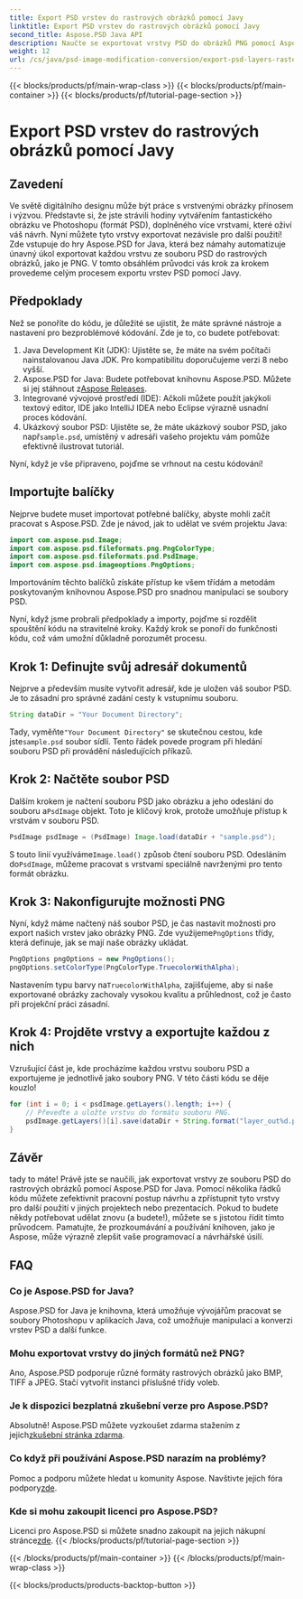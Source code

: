 ```yaml
---
title: Export PSD vrstev do rastrových obrázků pomocí Javy
linktitle: Export PSD vrstev do rastrových obrázků pomocí Javy
second_title: Aspose.PSD Java API
description: Naučte se exportovat vrstvy PSD do obrázků PNG pomocí Aspose.PSD for Java. Odemkněte bezproblémovou manipulaci se soubory pomocí našeho podrobného výukového programu krok za krokem.
weight: 12
url: /cs/java/psd-image-modification-conversion/export-psd-layers-raster-images/
---
```


{{< blocks/products/pf/main-wrap-class >}}
{{< blocks/products/pf/main-container >}}
{{< blocks/products/pf/tutorial-page-section >}}

# Export PSD vrstev do rastrových obrázků pomocí Javy

## Zavedení

Ve světě digitálního designu může být práce s vrstvenými obrázky přínosem i výzvou. Představte si, že jste strávili hodiny vytvářením fantastického obrázku ve Photoshopu (formát PSD), doplněného více vrstvami, které oživí váš návrh. Nyní můžete tyto vrstvy exportovat nezávisle pro další použití! Zde vstupuje do hry Aspose.PSD for Java, která bez námahy automatizuje únavný úkol exportovat každou vrstvu ze souboru PSD do rastrových obrázků, jako je PNG. V tomto obsáhlém průvodci vás krok za krokem provedeme celým procesem exportu vrstev PSD pomocí Javy.

## Předpoklady

Než se ponoříte do kódu, je důležité se ujistit, že máte správné nástroje a nastavení pro bezproblémové kódování. Zde je to, co budete potřebovat:

1. Java Development Kit (JDK): Ujistěte se, že máte na svém počítači nainstalovanou Java JDK. Pro kompatibilitu doporučujeme verzi 8 nebo vyšší.
2.  Aspose.PSD for Java: Budete potřebovat knihovnu Aspose.PSD. Můžete si jej stáhnout z[Aspose Releases](https://releases.aspose.com/psd/java/). 
3. Integrované vývojové prostředí (IDE): Ačkoli můžete použít jakýkoli textový editor, IDE jako IntelliJ IDEA nebo Eclipse výrazně usnadní proces kódování.
4.  Ukázkový soubor PSD: Ujistěte se, že máte ukázkový soubor PSD, jako např`sample.psd`, umístěný v adresáři vašeho projektu vám pomůže efektivně ilustrovat tutoriál.

Nyní, když je vše připraveno, pojďme se vrhnout na cestu kódování!

## Importujte balíčky

Nejprve budete muset importovat potřebné balíčky, abyste mohli začít pracovat s Aspose.PSD. Zde je návod, jak to udělat ve svém projektu Java:

```java
import com.aspose.psd.Image;
import com.aspose.psd.fileformats.png.PngColorType;
import com.aspose.psd.fileformats.psd.PsdImage;
import com.aspose.psd.imageoptions.PngOptions;
```

Importováním těchto balíčků získáte přístup ke všem třídám a metodám poskytovaným knihovnou Aspose.PSD pro snadnou manipulaci se soubory PSD.

Nyní, když jsme probrali předpoklady a importy, pojďme si rozdělit spouštění kódu na stravitelné kroky. Každý krok se ponoří do funkčnosti kódu, což vám umožní důkladně porozumět procesu.

## Krok 1: Definujte svůj adresář dokumentů

Nejprve a především musíte vytvořit adresář, kde je uložen váš soubor PSD. Je to zásadní pro správné zadání cesty k vstupnímu souboru.

```java
String dataDir = "Your Document Directory";
```

 Tady, vyměňte`"Your Document Directory"` se skutečnou cestou, kde jste`sample.psd` soubor sídlí. Tento řádek povede program při hledání souboru PSD při provádění následujících příkazů.

## Krok 2: Načtěte soubor PSD

 Dalším krokem je načtení souboru PSD jako obrázku a jeho odeslání do souboru a`PsdImage` objekt. Toto je klíčový krok, protože umožňuje přístup k vrstvám v souboru PSD.

```java
PsdImage psdImage = (PsdImage) Image.load(dataDir + "sample.psd");
```

 S touto linií využíváme`Image.load()` způsob čtení souboru PSD. Odesláním do`PsdImage`, můžeme pracovat s vrstvami speciálně navrženými pro tento formát obrázku.

## Krok 3: Nakonfigurujte možnosti PNG

Nyní, když máme načtený náš soubor PSD, je čas nastavit možnosti pro export našich vrstev jako obrázky PNG. Zde využijeme`PngOptions` třídy, která definuje, jak se mají naše obrázky ukládat.

```java
PngOptions pngOptions = new PngOptions();
pngOptions.setColorType(PngColorType.TruecolorWithAlpha);
```

 Nastavením typu barvy na`TruecolorWithAlpha`, zajišťujeme, aby si naše exportované obrázky zachovaly vysokou kvalitu a průhlednost, což je často při projekční práci zásadní.

## Krok 4: Projděte vrstvy a exportujte každou z nich

Vzrušující část je, kde procházíme každou vrstvu souboru PSD a exportujeme je jednotlivě jako soubory PNG. V této části kódu se děje kouzlo!

```java
for (int i = 0; i < psdImage.getLayers().length; i++) {
    // Převeďte a uložte vrstvu do formátu souboru PNG.
    psdImage.getLayers()[i].save(dataDir + String.format("layer_out%d.png", i + 1), pngOptions);
}
```

## Závěr

tady to máte! Právě jste se naučili, jak exportovat vrstvy ze souboru PSD do rastrových obrázků pomocí Aspose.PSD for Java. Pomocí několika řádků kódu můžete zefektivnit pracovní postup návrhu a zpřístupnit tyto vrstvy pro další použití v jiných projektech nebo prezentacích. Pokud to budete někdy potřebovat udělat znovu (a budete!), můžete se s jistotou řídit tímto průvodcem. Pamatujte, že prozkoumávání a používání knihoven, jako je Aspose, může výrazně zlepšit vaše programovací a návrhářské úsilí.

## FAQ

### Co je Aspose.PSD for Java?
Aspose.PSD for Java je knihovna, která umožňuje vývojářům pracovat se soubory Photoshopu v aplikacích Java, což umožňuje manipulaci a konverzi vrstev PSD a další funkce.

### Mohu exportovat vrstvy do jiných formátů než PNG?
Ano, Aspose.PSD podporuje různé formáty rastrových obrázků jako BMP, TIFF a JPEG. Stačí vytvořit instanci příslušné třídy voleb.

### Je k dispozici bezplatná zkušební verze pro Aspose.PSD?
 Absolutně! Aspose.PSD můžete vyzkoušet zdarma stažením z jejich[zkušební stránka zdarma](https://releases.aspose.com/).

### Co když při používání Aspose.PSD narazím na problémy?
Pomoc a podporu můžete hledat u komunity Aspose. Navštivte jejich fóra podpory[zde](https://forum.aspose.com/c/psd/34).

### Kde si mohu zakoupit licenci pro Aspose.PSD?
 Licenci pro Aspose.PSD si můžete snadno zakoupit na jejich nákupní stránce[zde](https://purchase.aspose.com/buy).
{{< /blocks/products/pf/tutorial-page-section >}}

{{< /blocks/products/pf/main-container >}}
{{< /blocks/products/pf/main-wrap-class >}}

{{< blocks/products/products-backtop-button >}}
